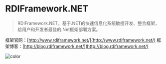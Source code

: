 # **RDIFramework.NET**

> RDIFramework.NET，基于.NET的快速信息化系统敏捷开发、整合框架，给用户和开发者最佳的.Net框架部署方案。

框架官网：[http://www.rdiframework.net/](http://www.rdiframework.net/)
框架博客：[http://blog.rdiframework.net/](http://blog.rdiframework.net/)


![color](#f8f8f8)